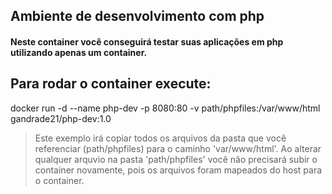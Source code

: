 ## Ambiente de desenvolvimento com php
#### Neste container você conseguirá testar suas aplicações em php utilizando apenas um container.

## Para rodar o container execute:
docker run -d --name php-dev -p 8080:80 -v path/phpfiles:/var/www/html gandrade21/php-dev:1.0
> Este exemplo irá copiar todos os arquivos da pasta que você referenciar (path/phpfiles) para o caminho 'var/www/html'. Ao alterar qualquer arquvio na pasta 'path/phpfiles' você não precisará subir o container novamente, pois os arquivos foram mapeados do host para o container.
